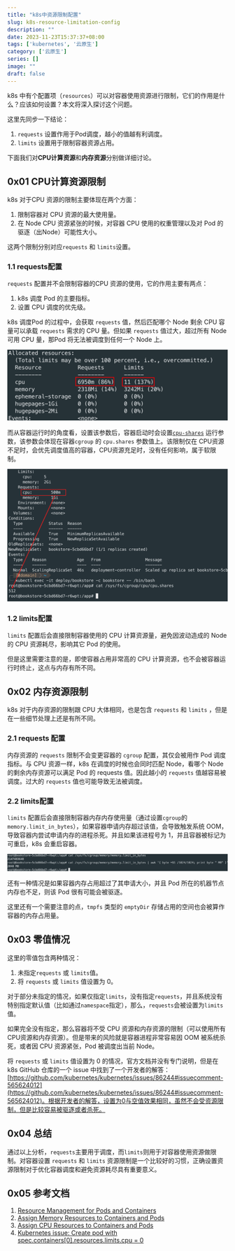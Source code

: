 ```yaml
---
title: "k8s中资源限制配置"
slug: k8s-resource-limitation-config
description: ""
date: 2023-11-23T15:37:37+08:00
tags: ['kubernetes', '云原生']
category: ['云原生']
series: []
image: ""
draft: false
---
```


k8s 中有个配置项（`resources`）可以对容器使用资源进行限制，它们的作用是什么？应该如何设置？本文将深入探讨这个问题。

这里先同步一下结论：

1. `requests` 设置作用于Pod调度，越小的值越有利调度。
2. `limits` 设置用于限制容器资源占用。

下面我们对**CPU计算资源**和**内存资源**分别做详细讨论。

## 0x01 CPU计算资源限制

k8s 对于CPU 资源的限制主要体现在两个方面：

1. 限制容器对 CPU 资源的最大使用量。
2. 在 Node CPU 资源紧张的时候，对容器 CPU 使用的权重管理以及对 Pod 的驱逐（出Node）可能性大小。

这两个限制分别对应`requests` 和 `limits`设置。

### 1.1 requests配置

`requests` 配置并不会限制容器的CPU 资源的使用，它的作用主要有两点：

1. k8s 调度 Pod 的主要指标。
2. 设置 CPU 调度的优先级。

k8s 调度Pod 的过程中，会获取 `requests` 值，然后匹配哪个 Node 剩余 CPU 容量可以承载 `requests` 需求的 CPU 量。但如果 `requests` 值过大，超过所有 Node 可用 CPU 量，那Pod 将无法被调度到任何一个 Node 上。

![Node已经分配的资源](./k8s-resource-limitation-config/01-node-allocated-resources.png)

而从容器运行时的角度看，设置该参数后，容器启动时会设置[`cpu-shares`](https://docs.docker.com/config/containers/resource_constraints/#configure-the-default-cfs-scheduler) 运行参数，该参数会体现在容器`cgroup` 的 `cpu.shares` 参数值上。该限制仅在 CPU资源不足时，会优先调度值高的容器，CPU资源充足时，没有任何影响，属于软限制。

![容器中查看 cpu.shares 值](./k8s-resource-limitation-config/02-container-cgroup-cpu.shares.png)

### 1.2 limits配置

`limits` 配置后会直接限制容器使用的 CPU 计算资源量，避免因波动造成的 Node 的 CPU 资源耗尽，影响其它 Pod 的使用。

但是这里需要注意的是，即使容器占用非常高的 CPU 计算资源，也不会被容器运行时终止，这点与内存有所不同。

## 0x02 内存资源限制

k8s 对于内存资源的限制跟 CPU 大体相同，也是包含 `requests` 和 `limits` ，但是在一些细节处理上还是有所不同。

### 2.1 requests 配置

内存资源的 `requests` 限制不会变更容器的 `cgroup` 配置，其仅会被用作 Pod 调度指标。与 CPU 资源一样，k8s 在调度的时候也会同时匹配 Node，看哪个 Node 的剩余内存资源可以满足 Pod 的 requests 值。因此越小的 `requests` 值越容易被调度。过大的 `requests` 值也可能导致无法被调度。

### 2.2 limits配置

`limits` 配置后会直接限制容器内存内存使用量（通过设置`cgroup`的`memory.limit_in_bytes`），如果容器申请内存超过该值，会导致触发系统 OOM，导致容器内尝试申请内存的进程杀死。并且如果该进程号为 1，并且容器被标记为可重启，k8s 会重启容器。

![查看容器 cgroup 内存限制配置](./k8s-resource-limitation-config/03-container-cgroup-memory-limit.png)

还有一种情况是如果容器内存占用超过了其申请大小，并且 Pod 所在的机器节点内存也不足，则该 Pod 很有可能会被驱逐。

这里还有一个需要注意的点，`tmpfs` 类型的 `emptyDir` 存储占用的空间也会被算作容器的内存占用量。

## 0x03 零值情况

这里的零值包含两种情况：

1. 未指定`requests` 或 `limits`值。
2. 将 `requests` 或 `limits` 值设置为 0。

对于部分未指定的情况，如果仅指定`limits`，没有指定`requests`，并且系统没有特别指定默认值（比如通过`namespace`指定），那么，`requests`会被设置为`limits`值。

如果完全没有指定，那么容器将不受 CPU 资源和内存资源的限制（可以使用所有CPU资源和内存资源）。但是带来的风险就是容器进程非常容易因 OOM 被系统杀死，或者因 CPU 资源紧张，Pod 被调度出当前 Node。

将 `requests` 或 `limits` 值设置为 0 的情况，官方文档并没有专门说明，但是在 k8s GitHub 仓库的一个 issue 中找到了一个开发者的解答：[https://github.com/kubernetes/kubernetes/issues/86244#issuecomment-565624012](https://github.com/kubernetes/kubernetes/issues/86244#issuecomment-565624012)。根据开发者的解答，设置为0与空值效果相同，虽然不会受资源限制，但是比较容易被驱逐或者杀死。

## 0x04 总结

通过以上分析，`requests`主要用于调度，而`limits`则用于对容器使用资源做限制。对容器设置 `requests` 和 `limits` 资源限制是一个比较好的习惯，正确设置资源限制对于优化容器调度和避免资源耗尽具有重要意义。

## 0x05 参考文档

1. [Resource Management for Pods and Containers](https://kubernetes.io/docs/concepts/configuration/manage-resources-containers/)
2. [Assign Memory Resources to Containers and Pods](https://kubernetes.io/docs/tasks/configure-pod-container/assign-memory-resource/)
3. [Assign CPU Resources to Containers and Pods](https://kubernetes.io/docs/tasks/configure-pod-container/assign-cpu-resource/)
4. [Kubernetes issue: Create pod with spec.containers[0].resources.limits.cpu = 0](https://github.com/kubernetes/kubernetes/issues/86244#issuecomment-565624012)
